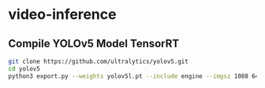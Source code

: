 # video-inference

## Compile YOLOv5 Model TensorRT

```bash
git clone https://github.com/ultralytics/yolov5.git
cd yolov5
python3 export.py --weights yolov5l.pt --include engine --imgsz 1088 640 --half --device 0
```
